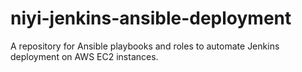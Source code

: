 # niyi-jenkins-ansible-deployment
A repository for Ansible playbooks and roles to automate Jenkins deployment on AWS EC2 instances.

